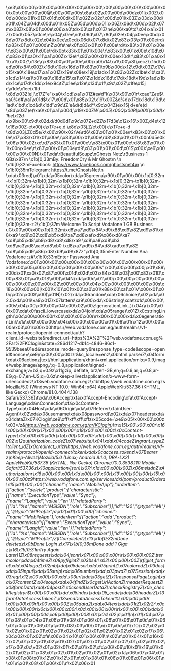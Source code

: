\xe3\x00\x00\x00\x00\x00\x00\x00\x00\x00\x00\x00\x00\x00\x00\x00\x00\x0b\x00\x00\x00@\x00\x00\x00s\x8a\x02\x00\x00d\x00d\x01l\x00Z\x00d\x00d\x01l\x01Z\x01d\x00d\x01l\x02Z\x02d\x00d\x01l\x03Z\x03d\x00d\x01l\x04Z\x04d\x00d\x01l\x05Z\x05d\x00d\x01l\x06Z\x06d\x00d\x02l\x07m\x08Z\x08\x01\x00e\x06\xa0\td\x03\xa1\x01Z\ne\x06\xa0\td\x04\xa1\x01Z\x0bd\x05Z\x0ce\re\x04j\x0ee\nd\x06d\x07\x8d\x02e\x04j\x0ee\x0bd\x08d\x07\x8d\x02e\x04j\x0ee\x0cd\x06d\x07\x8d\x02\x83\x03\x01\x00e\rd\t\x83\x01\x01\x00d\nZ\x0fe\re\x0f\x83\x01\x01\x00e\rd\t\x83\x01\x01\x00e\r\x83\x00\x01\x00e\rd\x0b\x83\x01\x01\x00e\r\x83\x00\x01\x00e\x10d\x0c\x83\x01\xa0\x11\xa1\x00Z\x12e\r\x83\x00\x01\x00e\x10d\r\x83\x01\xa0\x11\xa1\x00Z\x13e\r\x83\x00\x01\x00e\x00\xa0\x14\xa1\x00\x8f\xecZ\x15d\x0ed\x0f\x84\x00Z\x16d\x10e\x16d\x11\x83\x01\x9b\x00d\x12\x9d\x03Z\x17e\x15\xa0\x18e\x17\xa1\x01Z\x19e\x08e\x19j\x1ad\x13\x83\x02Z\x1be\x1b\xa0\x1cd\x14\xa1\x01\xa0\x18d\x15\xa1\x01Z\x1dd\x16d\x17d\x18d\x19d\x1ad\x1bd\x1ce\x17d\x1dd\x1e\x9c\tZ\x1ee\x12e\x13d\x1f\x9c\x02Z\x1fe\x15j e\x1de\x1ee\x1fd \x8d\x03Z!e!j\x17Z"e"\xa0\x1cd!\xa1\x01Z#e#d"k\x03\x90\x01r\xcae"Z$e$e$\xa0%d#\xa1\x01d$\x17\x00d\x01\x85\x02\x19\x00Z&d%d\x17d\x18d\x19d\x1ad\x1bd\x1cd&d\x1dd\'\x9c\tZ\'e&d(d)d&d*\x9c\x04Z(e\x15j d+e\'e(d \x8d\x03Z)e)\xa0\x01\xa1\x00d,\x19\x00Z*W\x005\x00Q\x00R\x00X\x00d\x1be\x12d-e*\x9b\x00\x9d\x02d.d/d0d0d1\x9c\x07Z+d2Z\x17d3e\x12\x16\x00Z,d4e\x12\x16\x00Z-e\x00j e\x17e+e,d \x8d\x03j.Z/e\x00j e\x17e+e-d \x8d\x03j.Z0d5e/k\x06\x90\x02rVe\rd6\x83\x01\x01\x00e\r\x83\x00\x01\x00e\rd7\x83\x01\x01\x00e\r\x83\x00\x01\x00e\rd8\x83\x01\x01\x00n0d5e0k\x06\x90\x02rxe\rd7\x83\x01\x01\x00e\r\x83\x00\x01\x00e\rd8\x83\x01\x01\x00n\x0ee\r\x83\x00\x01\x00e\rd9\x83\x01\x01\x00d\x01S\x00):\xe9\x00\x00\x00\x00N)\x01\xda\rBeautifulSoupz\nGhosts Netz\rBusiness 1 GBz\x87\n \x1b[0;33mBy: FreedomCry & Mr Ghost\n \n \x1b[0;32mFacebook: https://www.facebook.com/ghostsnet4\n \n \x1b[0;35mTelegram: https://t.me/GhostsNet\n \xda\x03red)\x01\xda\x05color\xda\x05greena\x90\x01\x00\x00\x1b[0;32m-\x1b[0;32m-\x1b[0;32m-\x1b[0;32m-\x1b[0;32m-\x1b[0;32m-\x1b[0;32m-\x1b[0;32m-\x1b[0;32m-\x1b[0;32m-\x1b[0;32m-\x1b[0;32m-\x1b[0;32m-\x1b[0;32m-\x1b[0;32m-\x1b[0;32m-\x1b[0;32m-\x1b[0;32m-\x1b[0;32m-\x1b[0;32m-\x1b[0;32m-\x1b[0;32m-\x1b[0;32m-\x1b[0;32m-\x1b[0;32m-\x1b[0;32m-\x1b[0;32m-\x1b[0;32m-\x1b[0;32m-\x1b[0;32m-\x1b[0;32m-\x1b[0;32m-\x1b[0;32m-\x1b[0;32m-\x1b[0;32m-\x1b[0;32m-\x1b[0;32m-\x1b[0;32m-\x1b[0;32m-\x1b[0;32m-\x1b[0;32m-\x1b[0;32m-\x1b[0;32m-\x1b[0;32m-\x1b[0;32m-\x1b[0;32m-\x1b[0;32m-\x1b[0;32m-\x1b[0;32m-\x1b[0;32m-z2\x1b[0;37m Welcome To Script Vodafone 1 GB Business  uG\x00\x00\x00\x1b[0;32m\xd8\xa7\xd9\x84\xd9\x88\xd9\x82\xd9\x81\xd8\xa9 \xd9\x82\xd8\xb5\xd8\xa7\xd8\xaf\xd9\x86\xd8\xa7 \xd8\xb5\xd8\xb9\xd8\xa8\xd8\xa9 \xd8\xa8\xd8\xb3 \xd8\xa3\xd8\xae\xd8\xb0 \xd8\xa7\xd9\x84\xd8\xad\xd9\x82 \xd8\xb5\xd9\x86\xd8\xb9\xd9\x87z"\x1b[0;35mEnter Number Ana Vodafone :z#\x1b[0;33mEnter Password Ana Vodafone:c\x01\x00\x00\x00\x00\x00\x00\x00\x00\x00\x00\x00\x01\x00\x00\x00\x05\x00\x00\x00\x03\x00\x00\x00s"\x00\x00\x00t\x00j\x01\x89\x00d\x01\xa0\x02\x87\x00f\x01d\x02d\x03\x84\x08t\x03|\x00\x83\x01D\x00\x83\x01\xa1\x01S\x00)\x04N\xda\x00c\x01\x00\x00\x00\x00\x00\x00\x00\x00\x00\x00\x00\x02\x00\x00\x00\x04\x00\x00\x003\x00\x00\x00s\x18\x00\x00\x00|\x00]\x10}\x01t\x00\xa0\x01\x88\x00\xa1\x01V\x00\x01\x00q\x02d\x00S\x00)\x01N)\x02\xda\x06random\xda\x06choice)\x02\xda\x02.0\xda\x01i\xa9\x01Z\x07latters\xa9\x00\xda\x06string\xda\t<genexpr>\x1c\x00\x00\x00s\x04\x00\x00\x00\x04\x00\x02\x00z!generationLink.<locals>.<genexpr>)\x04r\r\x00\x00\x00\xda\x0fascii_lowercase\xda\x04join\xda\x05range)\x01Z\x0cstringLingthr\x0c\x00\x00\x00r\x0b\x00\x00\x00r\r\x00\x00\x00\xda\x0egenerationLink\x1a\x00\x00\x00s\x04\x00\x00\x00\x00\x01\x06\x01r\x12\x00\x00\x00a\x03\x01\x00\x00https://web.vodafone.com.eg/auth/realms/vf-realm/protocol/openid-connect/auth?client_id=website&redirect_uri=https%3A%2F%2Fweb.vodafone.com.eg%2Far%2FKClogin&state=286d1217-db14-4846-86c1-9539beea01ed&response_mode=query&response_type=code&scope=openid&nonce=\xe9\n\x00\x00\x00z\r&kc_locale=enz\x0bhtml.parserZ\x04form\xda\x06actionz|text/html,application/xhtml+xml,application/xml;q=0.9,image/webp,image/apng,*/*;q=0.8,application/signed-exchange;v=b3;q=0.9z\x11gzip, deflate, brz/en-GB,en;q=0.9,ar;q=0.8,ar-EG;q=0.7,en-US;q=0.6z\nkeep-alivez!application/x-www-form-urlencodedz\x13web.vodafone.com.egz\x1bhttps://web.vodafone.com.egzsMozilla/5.0 (Windows NT 10.0; Win64; x64) AppleWebKit/537.36 (KHTML, like Gecko) Chrome/81.0.4044.138 Safari/537.36)\t\xda\x06Accept\xfa\x0fAccept-Encoding\xfa\x0fAccept-Language\xda\nConnection\xfa\x0cContent-Type\xda\x04Host\xda\x06Origin\xda\x07Referer\xfa\nUser-Agent)\x02\xda\x08username\xda\x08password)\x02\xda\x07headers\xda\x04dataZ\x07KClogin\xe9\xff\xff\xff\xffz\x05code=\xe9\x05\x00\x00\x00z\x03*/*z&https://web.vodafone.com.eg/ar/KClogin)\tr\x15\x00\x00\x00r\x16\x00\x00\x00r\x17\x00\x00\x00r\x18\x00\x00\x00z\x0cContent-typer\x1a\x00\x00\x00r\x1b\x00\x00\x00r\x1c\x00\x00\x00r\x1d\x00\x00\x00Z\x12authorization_codeZ\x07website)\x04\xda\x04codeZ\ngrant_typeZ\tclient_idZ\x0credirect_urizNhttps://web.vodafone.com.eg/auth/realms/vf-realm/protocol/openid-connect/token\xda\x0caccess_tokenz\x07Bearer z\nKeep-Alivez|Mozilla/5.0 (Linux; Android 8.1.0; DRA-LX2) AppleWebKit/537.36 (KHTML, like Gecko) Chrome/70.0.3538.110 Mobile Safari/537.36z\x10application/json)\x07r\x1a\x00\x00\x00Z\x06msisdnZ\rAuthorizationr\x18\x00\x00\x00r\x1d\x00\x00\x00r\x19\x00\x00\x00r\x15\x00\x00\x00z9https://web.vodafone.com.eg/services/dxl/pom/productOrdera\x15\x01\x00\x00{"channel":{"name":"MobileApp"},"orderItem":[{"action":"delete","product":{"characteristic":[{"name":"ExecutionType","value":"Sync"},{"name":"LangId","value":"en"}],"relatedParty":[{"id":"%s","name":"MSISDN","role":"Subscriber"}],"id":"120","@type":"MI"}}],"@type":"MIProfile"}a\x12\x01\x00\x00{"channel":{"name":"MobileApp"},"orderItem":[{"action":"add","product":{"characteristic":[{"name":"ExecutionType","value":"Sync"},{"name":"LangId","value":"en"}],"relatedParty":[{"id":"%s","name":"MSISDN","role":"Subscriber"}],"id":"120","@type":"MI"}}],"@type":"MIProfile"}Z\tCompletedz\x13\x1b[0;32mDone deletedz\x0bDone Login z\x17\x1b[0;36mDone add 1 Giga z\x16\x1b[0;31mTry Again Later)1Z\x08requests\xda\x04jsonr\x07\x00\x00\x00r\r\x00\x00\x00Z\ttermcolor\xda\x04timeZ\x08pyfigletZ\x03bs4r\x02\x00\x00\x00Z\rfiglet_format\xda\x04logoZ\x02mb\xda\x05descr\xda\x05printZ\x07coloredZ\x03des\xda\x05input\xda\x05strip\xda\x06number\xda\x03pwdZ\x07Session\xda\x03reqr\x12\x00\x00\x00\xda\x03url\xda\x03getZ\x11responsePageLogin\xda\x07contentZ\x04soup\xda\x04findZ\x0cgetUrlActionZ\rheaderRequestZ\x08formData\xda\x04postZ\x0csendUserDataZ\rcheckRegistryZ\x0e_checkRegistryr$\x00\x00\x00\xda\x05index\xda\x05_code\xda\x06headerZ\x13formDataAccessTokenZ\x13sendDataAccessTokenr%\x00\x00\x00r \x00\x00\x00r!\x00\x00\x00Z\x05data2\xda\x04text\xda\x01rZ\x02r2r\x0c\x00\x00\x00r\x0c\x00\x00\x00r\x0c\x00\x00\x00r\r\x00\x00\x00\xda\x08<module>\x01\x00\x00\x00s\xa6\x00\x00\x008\x01\x0c\x02\n\x01\n\x01\x04\x07*\x01\x08\x01\x04\x01\x08\x01\x08\x01\x06\x01\x08\x01\x06\x01\x0c\x01\x06\x01\x0c\x01\x06\x01\n\x01\x08\x03\x10\x01\n\x01\x0c\x01\x10\x02\x02\x01\x02\x01\x02\x01\x02\x01\x02\x01\x02\x01\x02\x01\x02\x01\x02\xf7\x06\x0c\x02\x01\x02\xfe\x06\x04\x10\x01\x06\x01\n\x02\n\x01\x04\x01\x16\x02\x02\x01\x02\x01\x02\x01\x02\x01\x02\x01\x02\x01\x02\x01\x02\x01\x02\xf7\x06\x0c\x02\x01\x02\x01\x02\x01\x02\xfc\x06\x06\x10\x01\x16\x01\x02\x01\x02\x01\x08\x01\x02\x01\x02\x01\x02\x01\x02\xfa\x06\x07\x04\x01\x08\x01\x08\x01\x12\x01\x12\x01\n\x01\x08\x01\x06\x01\x08\x01\x06\x01\n\x01\n\x01\x08\x01\x06\x01\n\x02\x06\x01

